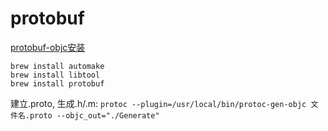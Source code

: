 # protobuf

[protobuf-objc安装](https://github.com/alexeyxo/protobuf-objc)

	brew install automake
	brew install libtool
	brew install protobuf

建立.proto, 生成.h/.m: 
`protoc --plugin=/usr/local/bin/protoc-gen-objc 文件名.proto --objc_out="./Generate"
`
